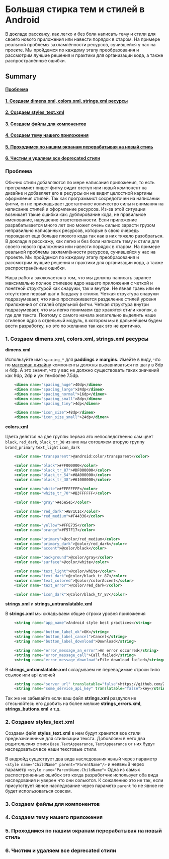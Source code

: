 # Большая стирка тем и стилей в Android

В докладе расскажу, как легко и без боли написать тему и стили для своего нового приложения или навести порядок в старом. На примере реальной проблемы захламлённости ресурсов, сучившейся у нас на проекте.  Мы пройдемся по каждому этапу преобразования и рассмотрим лучшие решения и практики для организации кода, а также распространённые ошибки.

## Summary

#### [Проблема](#Проблема-1)
#### [1.	Создаем dimens.xml, colors.xml, strings.xml ресурсы](#1Создаем-dimensxml-colorsxml-stringsxml-ресурсы-1)
#### [2.	Создаем styles_text.xml](#2Создаем-styles_textxml-1)
#### [3.	Создаем файлы для компонентов](#3Создаем-файлы-для-компонентов-1)
#### [4.	Создаем тему нашего приложения](#4Создаем-тему-нашего-приложения-1)
#### [5.	Проходимся по нашим экранам перерабатывая на новый стиль](#5Проходимся-по-нашим-экранам-перерабатывая-на-новый-стиль-1)
#### [6.	Чистим и удаляем все deprecated стили](#6Чистим-и-удаляем-все-deprecated-стили-1)


### Проблема
Обычно стили добавляются по мере написания приложения, то есть программист пишет фитчу видит отступ или новый компонент на дизайне и добавляет его в ресурсы он не видит целостной картины оформления стилей. Так как программист сосредоточен на написании фитчи, он не прикладывает достаточное количество силы и внимания на написание стилей и оформление ресурсов. Из-за этой ситуации возникает такие ошибки как: дублирование кода, не правильное именование, нарушение ответственности. Если приложение разрабатывается много лет оно может очень сильно зарасти грузом неправильно написанных ресурсов, которые в свою очередь порождают еще больше плохого кода так как в них тяжело разобраться. В докладе я расскажу, как легко и без боли написать тему и стили для своего нового приложения или навести порядок в старом. На примере реальной проблемы захламлённости ресурсов, сучившейся у нас на проекте. Мы пройдемся по каждому этапу преобразования и рассмотрим лучшие решения и практики для организации кода, а также распространённые ошибки.

Наша работа заключается в том, что мы должны написать заранее максимально полное стилевое ядро нашего приложения с четкой и понятной структурой как снаружи, так и внутри. Не явная грань или ее отсутствие первый шаг к бардаку в стилях. Четкая структура снаружи подразумевает, что явно прослеживается разделение стилей уровня приложения от стилей отдельной фитчи. Четкая структура внутри подразумевает, что мы легко понимаем где хранятся стили кнопок, а где для текста. 
Поэтому с самого начала желательно выделить наше стилевое ядро в отдельный модуль, в котором мы в дальнейшем будем вести разработку, но это по желанию так как это не критично.

### 1.	Создаем dimens.xml, colors.xml, strings.xml ресурсы
**dimens.xml**

Используйте имя `spacing_*` для **paddings** и **margins**.
Имейте в виду, что по [материал дизайну](https://material.io/design/layout/spacing-methods.html) компоненты должны выравниваться по шагу в 8dp и 4dp. А это значит, что у вас не должно существовать таких значений как 9dp, 2dp и уж темболее 7.5dp.

```xml
    <dimen name="spacing_huge">40dp</dimen>
    <dimen name="spacing_large">24dp</dimen>
    <dimen name="spacing_normal">16dp</dimen>
    <dimen name="spacing_small">8dp</dimen>
    <dimen name="spacing_tiny">4dp</dimen>

    <dimen name="icon_size">48dp</dimen>
    <dimen name="icon_size_small">24dp</dimen>
```

**colors.xml**

Цвета делятся на две группы первая это непоследственно сам цвет `black`, `red_dark`, `black_tr_38` из них мы сотовляем вторую группу `brand_primary` `text_light` `icon_dark`
```xml
    <color name="transparent">@android:color/transparent</color>

    <color name="black">#FF000000</color>
    <color name="black_tr_87">#DF000000</color>
    <color name="black_tr_54">#8A000000</color>
    <color name="black_tr_38">#61000000</color>

    <color name="white">#FFFFFFFF</color>
    <color name="white_tr_70">#B3FFFFFF</color>

    <color name="gray">#e5e5e5</color>

    <color name="red_dark">#B71C1C</color>
    <color name="red_medium">#F44336</color>

    <color name="yellow">#FFE735</color>
    <color name="orange">#F57F17</color>

    <color name="primary">@color/red_medium</color>
    <color name="primary_dark">@color/red_dark</color>
    <color name="accent">@color/black</color>

    <color name="background">@color/gray</color>
    <color name="surface">@color/white</color>

    <color name="text_light">@color/white</color>
    <color name="text_dark">@color/black_tr_87</color>
    <color name="text_colored">@color/colorAccent</color>
    <color name="text_error">@color/red_dark</color>

    <color name="icon_dark">@color/black_tr_87</color>
```

**strings.xml** и **strings_untranslatable.xml**
 
В **strings.xml** мы складываем общие строки уровня приложения
```xml
	<string name="app_name">Android style best practices</string>

	<string name="button_label_ok">OK</string>
	<string name="button_label_cancel">Cancel</string>
	<string name="button_label_download">Download</string>

	<string name="error_message_an_error">An error occurred</string>
	<string name="error_message_call">Call failed</string>
	<string name="error_message_download">File download failed</string>
```
В **strings_untranslatable.xml** складываем не переводимые строки типо ссылок или api ключей
```xml
	<string name="server_url" translatable="false">https://github.com/ZebanNikolay/android-style-best-practices</string>
	<string name="some_service_api_key" translatable="false">key</string>
```
Так же не забывайте если ваш файл **strings.xml** раздулся не стесьняйтесь его дробить на более мелкие **strings_errors.xml**, **strings_buttons.xml** и т.д.

### 2.	Создаем styles_text.xml
Создаем файл **styles_text.xml** в нем будут хранится все стили предназначенные для стилизации текста. Добовляем в него два родительских стиля `Base.TextAppearance`, `TextAppearance` от них будут наследоваться все наши текстовые стили.

В андройд существует два вида наследования явный через параметр `<style name="ChildName" parent="ParentName"/>` и неявный через параметр `<style name="ParentName.ChildName">`
Одна из самых распостроненных ошибок это когда разработчик использует оба вида наследования и уверен что они сольются. К сожалению это не так, если присутствует явное наследование через параметр `parent` то не явное не будет использоваться совсем. 

### 3.	Создаем файлы для компонентов
### 4.	Создаем тему нашего приложения
### 5.	Проходимся по нашим экранам перерабатывая на новый стиль
### 6.	Чистим и удаляем все deprecated стили
